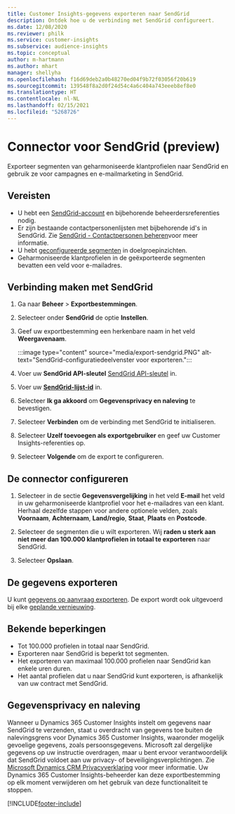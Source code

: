 ```yaml
---
title: Customer Insights-gegevens exporteren naar SendGrid
description: Ontdek hoe u de verbinding met SendGrid configureert.
ms.date: 12/08/2020
ms.reviewer: philk
ms.service: customer-insights
ms.subservice: audience-insights
ms.topic: conceptual
author: m-hartmann
ms.author: mhart
manager: shellyha
ms.openlocfilehash: f16d69deb2a0b48270ed04f9b72f03056f20b619
ms.sourcegitcommit: 139548f8a2d0f24d54c4a6c404a743eeeb8ef8e0
ms.translationtype: HT
ms.contentlocale: nl-NL
ms.lasthandoff: 02/15/2021
ms.locfileid: "5268726"
---
```

# <a name="connector-for-sendgrid-preview"></a>Connector voor SendGrid (preview)

Exporteer segmenten van geharmoniseerde klantprofielen naar SendGrid en gebruik ze voor campagnes en e-mailmarketing in SendGrid. 

## <a name="prerequisites"></a>Vereisten

-   U hebt een [SendGrid-account](https://sendgrid.com/) en bijbehorende beheerdersreferenties nodig.
-   Er zijn bestaande contactpersonenlijsten met bijbehorende id's in SendGrid. Zie [SendGrid - Contactpersonen beheren](https://sendgrid.com/docs/ui/managing-contacts/create-and-manage-contacts/#manage-contacts)​voor meer informatie.
-   U hebt [geconfigureerde segmenten](segments.md) in doelgroepinzichten.
-   Geharmoniseerde klantprofielen in de geëxporteerde segmenten bevatten een veld voor e-mailadres.

## <a name="connect-to-sendgrid"></a>Verbinding maken met SendGrid

1. Ga naar **Beheer** > **Exportbestemmingen**.

1. Selecteer onder **SendGrid** de optie **Instellen**.

1. Geef uw exportbestemming een herkenbare naam in het veld **Weergavenaam**.

   :::image type="content" source="media/export-sendgrid.PNG" alt-text="SendGrid-configuratiedeelvenster voor exporteren.":::

1. Voer uw **SendGrid API-sleutel** [SendGrid API-sleutel](https://sendgrid.com/docs/ui/account-and-settings/api-keys/) in.

1. Voer uw **[SendGrid-lijst-id](https://sendgrid.com/docs/ui/managing-contacts/create-and-manage-contacts/#manage-contacts)** in.

1. Selecteer **Ik ga akkoord** om **Gegevensprivacy en naleving** te bevestigen.

1. Selecteer **Verbinden** om de verbinding met SendGrid te initialiseren.

1. Selecteer **Uzelf toevoegen als exportgebruiker** en geef uw Customer Insights-referenties op.

1. Selecteer **Volgende** om de export te configureren.

## <a name="configure-the-connector"></a>De connector configureren

1. Selecteer in de sectie **Gegevensvergelijking** in het veld **E-mail** het veld in uw geharmoniseerde klantprofiel voor het e-mailadres van een klant. Herhaal dezelfde stappen voor andere optionele velden, zoals **Voornaam**, **Achternaam**, **Land/regio**, **Staat**, **Plaats** en **Postcode**.

1. Selecteer de segmenten die u wilt exporteren. Wij **raden u sterk aan niet meer dan 100.000 klantprofielen in totaal te exporteren** naar SendGrid. 

1. Selecteer **Opslaan**.

## <a name="export-the-data"></a>De gegevens exporteren

U kunt [gegevens op aanvraag exporteren](export-destinations.md). De export wordt ook uitgevoerd bij elke [geplande vernieuwing](system.md#schedule-tab).

## <a name="known-limitations"></a>Bekende beperkingen

- Tot 100.000 profielen in totaal naar SendGrid.
- Exporteren naar SendGrid is beperkt tot segmenten.
- Het exporteren van maximaal 100.000 profielen naar SendGrid kan enkele uren duren. 
- Het aantal profielen dat u naar SendGrid kunt exporteren, is afhankelijk van uw contract met SendGrid.

## <a name="data-privacy-and-compliance"></a>Gegevensprivacy en naleving

Wanneer u Dynamics 365 Customer Insights instelt om gegevens naar SendGrid te verzenden, staat u overdracht van gegevens toe buiten de nalevingsgrens voor Dynamics 365 Customer Insights, waaronder mogelijk gevoelige gegevens, zoals persoonsgegevens. Microsoft zal dergelijke gegevens op uw instructie overdragen, maar u bent ervoor verantwoordelijk dat SendGrid voldoet aan uw privacy- of beveiligingsverplichtingen. Zie [Microsoft Dynamics CRM Privacyverklaring](https://go.microsoft.com/fwlink/?linkid=396732) voor meer informatie.
Uw Dynamics 365 Customer Insights-beheerder kan deze exportbestemming op elk moment verwijderen om het gebruik van deze functionaliteit te stoppen.


[!INCLUDE[footer-include](../includes/footer-banner.md)]